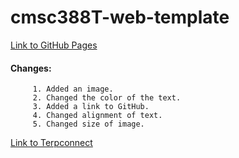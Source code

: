 # cmsc388T-web-template


[Link to GitHub Pages](https://github.com/vrundajasani/cmsc389T-web-template)
 

#### Changes: 
         1. Added an image.
         2. Changed the color of the text.
         3. Added a link to GitHub.
         4. Changed alignment of text.
         5. Changed size of image.
         
[Link to Terpconnect](https://terpconnect.umd.edu/~vjasani/cmsc389T-web-template)

